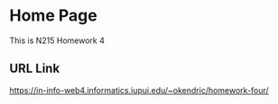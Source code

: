 # Home Page

This is N215 Homework 4

## URL Link

https://in-info-web4.informatics.iupui.edu/~okendric/homework-four/
